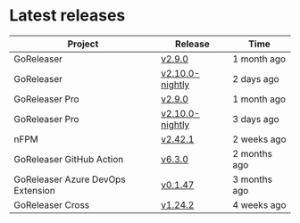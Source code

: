# Latest releases

| Project                           | Release                                                                                         | Time        |
| --------------------------------- | ----------------------------------------------------------------------------------------------- | ----------- |
| GoReleaser | [v2.9.0](https://github.com/goreleaser/goreleaser/releases/tag/v2.9.0) | 1 month ago |
| GoReleaser | [v2.10.0-nightly](https://github.com/goreleaser/goreleaser/releases/tag/nightly) | 2 days ago |
| GoReleaser Pro | [v2.9.0](https://github.com/goreleaser/goreleaser-pro/releases/tag/v2.9.0) | 1 month ago |
| GoReleaser Pro | [v2.10.0-nightly](https://github.com/goreleaser/goreleaser-pro/releases/tag/nightly) | 3 days ago |
| nFPM | [v2.42.1](https://github.com/goreleaser/nfpm/releases/tag/v2.42.1) | 2 weeks ago |
| GoReleaser GitHub Action | [v6.3.0](https://github.com/goreleaser/goreleaser-action/releases/tag/v6.3.0) | 2 months ago |
| GoReleaser Azure DevOps Extension | [v0.1.47](https://github.com/goreleaser/goreleaser-azure-devops-extension/releases/tag/v0.1.47) | 3 months ago |
| GoReleaser Cross | [v1.24.2](https://github.com/goreleaser/goreleaser-cross/releases/tag/v1.24.2) | 4 weeks ago |